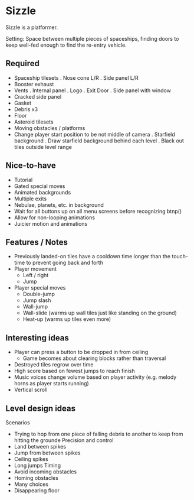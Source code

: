 # Sizzle

Sizzle is a platformer.

Setting: Space between multiple pieces of spaceships, finding doors to keep well-fed enough to find the re-entry vehicle.

## Required
- Spaceship tilesets
 . Nose cone L/R
 . Side panel L/R
 - Booster exhaust
 - Vents
 . Internal panel
 . Logo
 . Exit Door
 . Side panel with window
 - Cracked side panel
 - Gasket
 - Debris x3
 - Floor
- Asteroid tilesets
- Moving obstacles / platforms
- Change player start position to be not middle of camera
. Starfield background
. Draw starfield background behind each level
. Black out tiles outside level range

## Nice-to-have
- Tutorial
- Gated special moves
- Animated backgrounds
- Multiple exits
- Nebulae, planets, etc. in background
- Wait for all buttons up on all menu screens before recognizing btnp()
- Allow for non-looping animations
- Juicier motion and animations

## Features / Notes 
- Previously landed-on tiles have a cooldown time longer than the touch-time to prevent going back and forth
- Player movement
  - Left / right
  - Jump
- Player special moves
  - Double-jump
  - Jump slash
  - Wall-jump
  - Wall-slide (warms up wall tiles just like standing on the ground)
  - Heat-up (warms up tiles even more)

## Interesting ideas
- Player can press a button to be dropped in from ceiling
	- Game becomes about clearing blocks rather than traversal
- Destroyed tiles regrow over time
- High score based on fewest jumps to reach finish
- Music voices change volume based on player activity (e.g. melody horns as player starts running)
- Vertical scroll

## Level design ideas
Scenarios
 - Trying to hop from one piece of falling debris to another to keep from hitting the grounde
Precision and control
 - Land between spikes
 - Jump from between spikes
 - Ceiling spikes
 - Long jumps
Timing
 - Avoid incoming obstacles
 - Homing obstacles
 - Many choices
 - Disappearing floor
